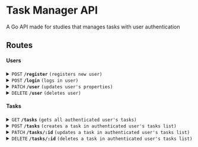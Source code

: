 # Task Manager API
A Go API made for studies that manages tasks with user authentication

## Routes
#### Users

<details>
 <summary><code>POST</code> <code><b>/register</b></code> <code>(registers new user)</code></summary>

##### JSON Body Params

> | name      |  type     | data type               |
> |-----------|-----------|-------------------------|
> | email     |  required | string (valid email)    |
> | password  |  required | string                  |

##### Responses

> | http code     | content-type                      | response                                                            |
> |---------------|-----------------------------------|---------------------------------------------------------------------|
> | `201`         | `application/json`        | `{"ok":"use /login to authenticate"}`                                |
> | `400`         | `application/json`                | `{"description":"Validation error","error":"Key: 'User.Email' Error:Field validation for 'Email' failed on the 'email' tag"}`                            |
> | `400`         | `application/json`                | `{"description":"Validation error","error":"Key: 'UserDTO.Email' Error:Field validation for 'Email' failed on the 'required' tag"}`                            |
> | `400`         | `application/json`                | `{"description":"Validation error","error":"Key: 'UserDTO.Password' Error:Field validation for 'Password' failed on the 'required' tag"}`                            |
</details>

<details>
 <summary><code>POST</code> <code><b>/login</b></code> <code>(logs in user)</code></summary>

##### JSON Body Params

> | name      |  type     | data type               |
> |-----------|-----------|-------------------------|
> | email     |  required | string    |
> | password  |  required | string                  |

##### Responses

> | http code     | content-type                      | response                                                            |
> |---------------|-----------------------------------|---------------------------------------------------------------------|
> | `200`         | `application/json`        | `{"token":"..."}`                                |
> | `400`         | `application/json`                | `{"description":"Validation error","error":"Key: 'UserDTO.Email' Error:Field validation for 'Email' failed on the 'required' tag"}`                            |
> | `400`         | `application/json`                | `{"description":"Validation error","error":"Key: 'UserDTO.Password' Error:Field validation for 'Password' failed on the 'required' tag"}`                           |
> | `400`         | `application/json`                | `{"description":"Validation error","error":"crypto/bcrypt: hashedPassword is not the hash of the given password"}`                           |
> | `500`         | `application/json`                | `{"description":"Repository error","error":"User not found"}`                           |
</details>

<details>
 <summary><code>PATCH</code> <code><b>/user</b></code> <code>(updates user's properties)</code></summary>

##### JSON Body Params

> | name      |  type     | data type               |
> |-----------|-----------|-------------------------|
> | email     |  optional | string    |
> | password  |  optional | string                  |

##### Headers

> | name | data type |
> |------|-----------|
> | Authorization | string (JWT token) |

##### Responses

> | http code     | content-type                      | response                                                            |
> |---------------|-----------------------------------|---------------------------------------------------------------------|
> | `200`         | `application/json`        | `{"status":"success"}`                                |
> | `400`         | `application/json`                | `{"description":"Validation error","error":"Key: 'User.Email' Error:Field validation for 'Email' failed on the 'email' tag"}`                            |                        |                          |
> | `401`         | `application/json`                | `{"description":"You must be authenticated","error":"token is malformed: ..."}`                            |                        |                          |
> | `401`         | `application/json`                | `{"description":"You must be authenticated","error":"Authorization header not found"}`                            |                        |                          |
> | `401`         | `application/json`                | `{"description":"You must be authenticated","error":"token has invalid claims: token is expired"}`                            |                        |                          |
</details>

<details>
 <summary><code>DELETE</code> <code><b>/user</b></code> <code>(deletes user)</code></summary>

##### Headers

> | name | data type |
> |------|-----------|
> | Authorization | string (JWT token) |

##### Responses

> | http code     | content-type                      | response                                                            |
> |---------------|-----------------------------------|---------------------------------------------------------------------|
> | `200`         | `application/json`        | `{"status":"success"}`                                |
> | `401`         | `application/json`                | `{"description":"You must be authenticated","error":"token is malformed: ..."}`                            |                        |                          |
> | `401`         | `application/json`                | `{"description":"You must be authenticated","error":"Authorization header not found"}`                            |                        |                          |
> | `401`         | `application/json`                | `{"description":"You must be authenticated","error":"token has invalid claims: token is expired"}`                            |                        |                          |
</details>

#### Tasks

<details>
 <summary><code>GET</code> <code><b>/tasks</b></code> <code>(gets all authenticated user's tasks)</code></summary>

##### Headers

> | name | data type |
> |------|-----------|
> | Authorization | string (JWT token) |

##### Responses

> | http code     | content-type                      | response                                                            |
> |---------------|-----------------------------------|---------------------------------------------------------------------|
> | `200`         | `application/json`        | `[{...}]`                                |
> | `401`         | `application/json`                | `{"description":"You must be authenticated","error":"token is malformed: ..."}`                            |                        |                          |
> | `401`         | `application/json`                | `{"description":"You must be authenticated","error":"Authorization header not found"}`                            |                        |                          |
> | `401`         | `application/json`                | `{"description":"You must be authenticated","error":"token has invalid claims: token is expired"}`                            |                        |                          |
</details>

<details>
 <summary><code>POST</code> <code><b>/tasks</b></code> <code>(creates a task in authenticated user's tasks list)</code></summary>

##### JSON Body Params

> | name      |  type     | data type               |
> |-----------|-----------|-------------------------|
> | title     |  required | string    |
> | description  |  optional | string                  |
> | toDate  |  required | string (dd/mm/yy hh:mm)                  |
> | tags  |  optional | []string                 |

##### Headers

> | name | data type |
> |------|-----------|
> | Authorization | string (JWT token) |

##### Responses

> | http code     | content-type                      | response                                                            |
> |---------------|-----------------------------------|---------------------------------------------------------------------|
> | `201`         | `application/json`        | `{"createdTaskId":"..."}`              
> | `400`         | `application/json`                | `{"description":"Validation error","error":"Key: 'CreateTaskDTO.Title' Error:Field validation for 'Title' failed on the 'required' tag"}`                            |                        |                          | 
> | `400`         | `application/json`                | `{"description":"Validation error","error":"Key: 'CreateTaskDTO.ToDate' Error:Field validation for 'ToDate' failed on the 'required' tag"}`                            |                        |                          | 
> | `400`         | `application/json`                | `{"description":"Validation error","error":"parsing time..."}`                            |                        |                          |   
> | `401`         | `application/json`                | `{"description":"You must be authenticated","error":"token is malformed: ..."}`                            |                        |                          |
> | `401`         | `application/json`                | `{"description":"You must be authenticated","error":"Authorization header not found"}`                            |                        |                          |
> | `401`         | `application/json`                | `{"description":"You must be authenticated","error":"token has invalid claims: token is expired"}`                            |                        |                          |
</details>

<details>
 <summary><code>PATCH</code> <code><b>/tasks/:id</b></code> <code>(updates a task in authenticated user's tasks list)</code></summary>

##### JSON Body Params

> | name      |  type     | data type               |
> |-----------|-----------|-------------------------|
> | title     |  optional | string    |
> | description  |  optional | string                  |
> | toDate  |  optional | string (dd/mm/yy hh:mm)                  |
> | completed | optional | bool |
> | tags  |  optional | []string                 |

##### Headers

> | name | data type |
> |------|-----------|
> | Authorization | string (JWT token) |

##### Responses

> | http code     | content-type                      | response                                                            |
> |---------------|-----------------------------------|---------------------------------------------------------------------|
> | `200`         | `application/json`        | `{"status":"success"}`              
> | `400`         | `application/json`                | `{"description":"Validation error","error":"parsing time..."}`                            |                        |                          |   
> | `401`         | `application/json`                | `{"description":"You must be authenticated","error":"token is malformed: ..."}`                            |                        |                          |
> | `401`         | `application/json`                | `{"description":"You must be authenticated","error":"Authorization header not found"}`                            |                        |                          |
> | `401`         | `application/json`                | `{"description":"You must be authenticated","error":"token has invalid claims: token is expired"}`                            |                        |                          |
> | `500`         | `application/json`                | `{"description":"Repository error","error":"Task not found"}`                           |
</details>

<details>
 <summary><code>DELETE</code> <code><b>/tasks/:id</b></code> <code>(deletes a task in authenticated user's tasks list)</code></summary>

##### Headers

> | name | data type |
> |------|-----------|
> | Authorization | string (JWT token) |

##### Responses

> | http code     | content-type                      | response                                                            |
> |---------------|-----------------------------------|---------------------------------------------------------------------|
> | `200`         | `application/json`        | `{"status":"success"}`              
> | `400`         | `application/json`                | `{"description":"Validation error","error":"parsing time..."}`                            |                        |                          |   
> | `401`         | `application/json`                | `{"description":"You must be authenticated","error":"token is malformed: ..."}`                            |                        |                          |
> | `401`         | `application/json`                | `{"description":"You must be authenticated","error":"Authorization header not found"}`                            |                        |                          |
> | `401`         | `application/json`                | `{"description":"You must be authenticated","error":"token has invalid claims: token is expired"}`                            |                        |                          |
> | `500`         | `application/json`                | `{"description":"Repository error","error":"Task not found"}`                           |
</details>
